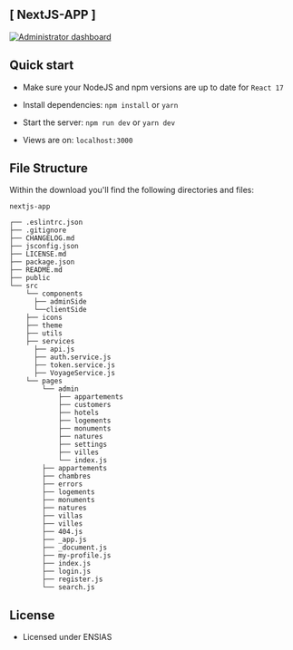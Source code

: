 ## [ NextJS-APP ]

[![Administrator dashboard](https://github.com/devias-io/material-kit-react/blob/main/public/static/thumbnail.png)](https://material-kit-react.devias.io/)

## Quick start

- Make sure your NodeJS and npm versions are up to date for `React 17`

- Install dependencies: `npm install` or `yarn`

- Start the server: `npm run dev` or `yarn dev`

- Views are on: `localhost:3000`

## File Structure

Within the download you'll find the following directories and files:

```
nextjs-app

┌── .eslintrc.json
├── .gitignore
├── CHANGELOG.md
├── jsconfig.json
├── LICENSE.md
├── package.json
├── README.md
├── public
└── src
	└── components
	  ├── adminSide
	  └──clientSide
	├── icons
	├── theme
	├── utils
	├── services
	  ├── api.js
	  ├── auth.service.js
	  ├── token.service.js
	  ├── VoyageService.js
	└── pages
		└── admin
			├── appartements
			├── customers
			├── hotels
			├── logements
			├── monuments
			├── natures
			├── settings
			├── villes
			└── index.js
		├── appartements
		├── chambres
		├── errors
		├── logements
		├── monuments
		├── natures
		├── villas
		├── villes
		├── 404.js
		├── _app.js
		├── _document.js
		├── my-profile.js
		├── index.js
		├── login.js
		├── register.js
		└── search.js
```

## License

- Licensed under ENSIAS
